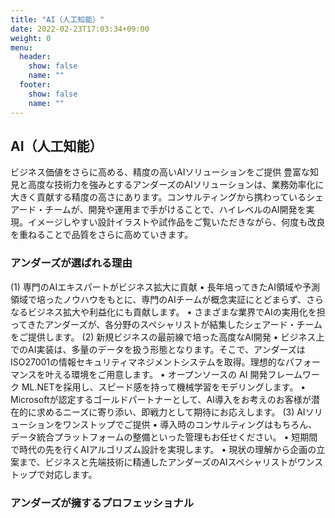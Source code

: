 ```yaml
---
title: "AI（人工知能）"
date: 2022-02-23T17:03:34+09:00
weight: 0
menu:
  header:
    show: false
    name: ""
  footer:
    show: false
    name: ""
---
```


## AI（人工知能）
ビジネス価値をさらに高める、精度の高いAIソリューションをご提供
豊富な知見と高度な技術力を強みとするアンダーズのAIソリューションは、業務効率化に大きく貢献する精度の高さにあります。コンサルティングから携わっているシェアード・チームが、開発や運用まで手がけることで、ハイレベルのAI開発を実現。イメージしやすい設計イラストや試作品をご覧いただきながら、何度も改良を重ねることで品質をさらに高めていきます。

### アンダーズが選ばれる理由 
(1)	専門のAIエキスパートがビジネス拡大に貢献
•	長年培ってきたAI領域や予測領域で培ったノウハウをもとに、専門のAIチームが概念実証にとどまらず、さらなるビジネス拡大や利益化にも貢献します。
•	さまざまな業界でAIの実用化を担ってきたアンダーズが、各分野のスペシャリストが結集したシェアード・チームをご提供します。
(2)	新規ビジネスの最前線で培った高度なAI開発
•	ビジネス上でのAI実装は、多量のデータを扱う形態となります。そこで、アンダーズはISO27001の情報セキュリティマネジメントシステムを取得。理想的なパフォーマンスを叶える環境をご用意します。
•	オープンソースの AI 開発フレームワーク ML.NETを採用し、スピード感を持って機械学習をモデリングします。
•	Microsoftが認定するゴールドパートナーとして、AI導入をお考えのお客様が潜在的に求めるニーズに寄り添い、即戦力として期待にお応えします。
(3)	AIソリューションをワンストップでご提供
•	導入時のコンサルティングはもちろん、データ統合プラットフォームの整備といった管理もお任せください。
•	短期間で時代の先を行くAIアルゴリズム設計を実現します。
•	現状の理解から企画の立案まで、ビジネスと先端技術に精通したアンダーズのAIスペシャリストがワンストップで対応します。

### アンダーズが擁するプロフェッショナル